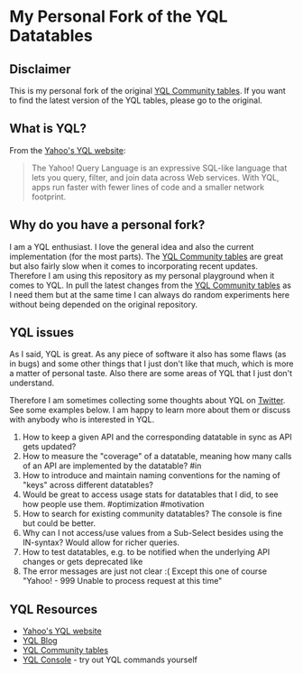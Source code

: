 # My Personal Fork of the YQL Datatables

## Disclaimer

This is my personal fork of the original [YQL Community tables][yql_community]. If you want to find the latest version of the YQL tables, please go to the original.  

## What is YQL? 

From the [Yahoo's YQL website][yql]:

> The Yahoo! Query Language is an expressive SQL-like language that lets you query, filter, and join data across Web services. With YQL, apps run faster with fewer lines of code and a smaller network footprint.

## Why do you have a personal fork?

I am a YQL enthusiast. I love the general idea and also the current implementation (for the most parts). The [YQL Community tables][yql_community] are great but also fairly slow when it comes to incorporating recent updates. Therefore I am using this repository as my personal playground when it comes to YQL. In pull the latest changes from the [YQL Community tables][yql_community] as I need them but at the same time I can always do random experiments here without being depended on the original repository.

## YQL issues

As I said, YQL is great. As any piece of software it also has some flaws (as in bugs) and some other things that I just don't like that much, which is more a matter of personal taste. Also there are some areas of YQL that I just don't understand.

Therefore I am sometimes collecting some thoughts about YQL on [Twitter][seb_twitter]. See some examples below. I am happy to learn more about them or discuss with anybody who is interested in YQL.

1. How to keep a given API and the corresponding datatable in sync as API gets updated?
1. How to measure the "coverage" of a datatable, meaning how many calls of an API are implemented by the datatable? #in
1. How to introduce and maintain naming conventions for the naming of "keys" across different datatables?
1. Would be great to access usage stats for datatables that I did, to see how people use them. #optimization #motivation
1. How to search for existing community datatables? The console is fine but could be better.
1. Why can I not access/use values from a Sub-Select besides using the IN-syntax? Would allow for richer queries.
1. How to test datatables, e.g. to be notified when the underlying API changes or gets deprecated like
1. The error messages are just not clear :( Except this one of course "Yahoo! - 999 Unable to process request at this time"

## YQL Resources

* [Yahoo's YQL website][yql]
* [YQL Blog][yql_blog]
* [YQL Community tables][yql_community]
* [YQL Console][yql_console] - try out YQL commands yourself


[yql]: http://developer.yahoo.com/yql/
[yql_community]: https://github.com/yql/yql-tables
[yql_blog]: http://www.yqlblog.net/blog/
[yql_console]: http://developer.yahoo.com/yql/console/
[seb_twitter]: https://twitter.com/#!/sebastianspier

